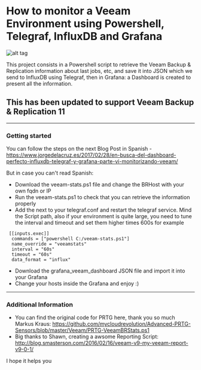 How to monitor a Veeam Environment using Powershell, Telegraf, InfluxDB and Grafana
===================

![alt tag](https://www.jorgedelacruz.es/wp-content/uploads/2017/02/27/veeam-grafana-004.png)

This project consists in a Powershell script to retrieve the Veeam Backup & Replication information about last jobs, etc, and save it into JSON which we send to InfluxDB using Telegraf, then in Grafana: a Dashboard is created to present all the information. 

## This has been updated to support Veeam Backup & Replication 11

----------

### Getting started
You can follow the steps on the next Blog Post in Spanish - https://www.jorgedelacruz.es/2017/02/28/en-busca-del-dashboard-perfecto-influxdb-telegraf-y-grafana-parte-vi-monitorizando-veeam/

But in case you can't read Spanish:
* Download the veeam-stats.ps1 file and change the BRHost with your own fqdn or IP
* Run the veeam-stats.ps1 to check that you can retrieve the information properly
* Add the next to your telegraf.conf and restart the telegraf service. Mind the Script path, also if your environment is quite large, you need to tune the interval and timeout and set them higher times 600s for example
```
 [[inputs.exec]]
  commands = ["powershell C:/veeam-stats.ps1"]
  name_override = "veeamstats"
  interval = "60s"
  timeout = "60s"
  data_format = "influx"
```
* Download the grafana_veeam_dashboard JSON file and import it into your Grafana
* Change your hosts inside the Grafana and enjoy :)

----------

### Additional Information
* You can find the original code for PRTG here, thank you so much Markus Kraus: https://github.com/mycloudrevolution/Advanced-PRTG-Sensors/blob/master/Veeam/PRTG-VeeamBRStats.ps1
* Big thanks to Shawn, creating a awsome Reporting Script: http://blog.smasterson.com/2016/02/16/veeam-v9-my-veeam-report-v9-0-1/

I hope it helps you
